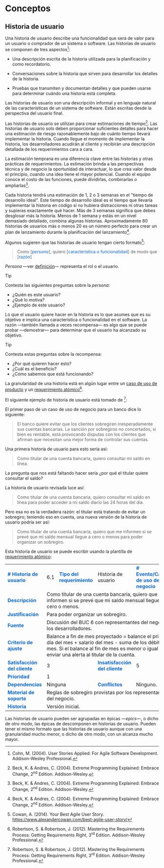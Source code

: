 # Conceptos

## Historia de usuario

Una historia de usuario describe una funcionalidad que será de valor para un
usuario o comprador de un sistema o software. Las historias de usuario se
componen de tres aspectos[^1]:

* Una descripción escrita de la historia utilizada para la planificación y como
recordatorio.

* Conversaciones sobre la historia que sirven para desarrollar los detalles de
la historia.

* Pruebas que transmiten y documentan detalles y que pueden usarse para
  determinar cuándo una historia está completa.

Las historias de usuario son una descripción informal y en lenguaje natural de
las características de un sistema de software. Están escritas desde la
perspectiva del usuario final.

Las historias de usuario se utilizan para crear estimaciones de tiempo[^2]. Las
historias de usuario solo deben proporcionar suficientes detalles para hacer una
estimación de riesgo razonablemente bajo de cuánto tiempo llevará implementar la
historia. Cuando llegue el momento de implementar la historia, los
desarrolladores acudirán al cliente y recibirán una descripción detallada de los
requerimientos cara a cara.

La estimación temprana es una diferencia clave entre las historias y otras
prácticas de requerimientos. La estimación brinda a las perspectivas técnica y
de negocio la oportunidad de interactuar, lo que crea valor desde el principio,
cuando una idea tiene el mayor potencial. Cuando el equipo conoce el costo de
las funciones, puede dividirlas, combinarlas o ampliarlas[^2].

Cada historia tendrá una estimación de 1, 2 o 3 semanas en el "tiempo de
desarrollo ideal". Este tiempo de desarrollo ideal es el tiempo que llevaría
implementar la historia en código si no hubiera distracciones ni otras tareas y
supieras exactamente qué hacer. Más de 3 semanas significa que debes desglosar
más la historia. Menos de 1 semana y estás en un nivel demasiado detallado,
combina algunas historias. Aproximadamente 80 historias de usuarios más o menos
20 es un número perfecto para crear un plan de lanzamiento durante la
planificación del lanzamiento[^2].

Algunos sugieren que las historias de usuario tengan cierto formato[^3]:

> Como [<span style="color:#0969DA">*persona*</span>],
> quiero [<span style="color:#0969DA">característica o funcionalidad</span>]
> de modo que [<span style="color:#0969DA">razón</span>]

*Persona* —ver [definición](https://www.merriam-webster.com/dictionary/persona)—
representa el rol o el usuario.

> [!TIP]
> Contesta las siguientes preguntas sobre la *persona*:
>
> * ¿Quién es este usuario?
> * ¿Qué lo motiva?
> * ¿Ejemplo de este usuario?

Lo que el usuario quiere hacer en la historia es lo que asumes que es su
objetivo e implica una característica o funcionalidad en el software. La razón
—también llamada a veces recompensa— es algo que se puede probar —demostrar—
para determinar que el usuario ha alcanzado su objetivo.

> [!TIP]
> Contesta estas preguntas sobre la recompensa:
>
> * ¿Por qué quieren hacer esto?
> * ¿Cuál es el beneficio?
> * ¿Cómo sabemos que está funcionando?

La granularidad de una historia está en algún lugar entre un [caso de uso de
producto](/4_Conceptos/4_Caso_de_uso_del_producto.md) y un [requerimiento
atómico](/3_Plantillas/3_1_Requerimiento_atomico.md)[^4].

El siguiente ejemplo de historia de usuario está tomado de [^4]:

El primer paso de un caso de uso de negocio para un banco dice lo siguiente:

> El banco quiere evitar que los clientes sobregiren inesperadamente sus
> cuentas bancarias. La sanción por sobregiros no concertados, si bien es
> rentable, está provocando disputas con los clientes que afirman que necesitan
> una mejor forma de controlar sus cuentas.

Una primera historia de usuario para esto sería así:

> Como titular de una cuenta bancaria, quiero consultar mi saldo en línea.

La pregunta que nos está faltando hacer sería ¿por qué el titular quiere
consultar el saldo?

La historia de usuario revisada luce así:

> Como titular de una cuenta bancaria, quiero consultar mi saldo en línea para
> poder acceder a mi saldo diario las 24 horas del día.

Pero esa no es la verdadera razón: el titular está tratando de evitar un
sobregiro; teniendo eso en cuenta, una nueva versión de la historia de usuario
podría ser así:

> Como titular de una cuenta bancaria, quiero que me informen si se prevé que mi
> saldo mensual llegue a cero o menos para poder organizar un sobregiro.

Esta historia de usuario se puede escribir usando la plantilla de [requerimiento
atómico](/3_Plantillas/3_1_Requerimiento_atomico.md):

<table>
    <tr>
        <td td style="color:#0969DA">
            <b># Historia de usuario</b>
        </td>
        <td>
            6.1
        </td>
        <td style="color:#0969DA">
            <b>Tipo del requerimiento</b>
        </td>
        <td>
            Historia de usuario
        </td>
        <td td style="color:#0969DA">
            <b># Evento/Caso de uso del negocio</b>
        </td>
        <td>
            6</span>
        </td>
    </tr>
    <tr>
        <td td style="color:#0969DA">
            <b>Descripción</b>
        </td>
        <td colspan="5">
            Como titular de una cuenta bancaria, quiero que me informen si se
            prevé que mi saldo mensual llegue a cero o menos.
        </td>
    </tr>
    <tr>
        <td td style="color:#0969DA">
            <b>Justificación</b>
        </td>
        <td colspan="5">
            Para poder organizar un sobregiro.
        </td>
    </tr>
    <tr>
        <td td style="color:#0969DA">
            <b>Fuente</b>
        </td>
        <td colspan="5">
            Discusión del BUC 6 con representantes del negocio y los
            desarrolladores.
        </td>
    </tr>
    <tr>
        <td td style="color:#0969DA">
            <b>Criterio de ajuste</b>
        </td>
        <td colspan="5">
            Balance a fin de mes proyectado = balance el primer día del mes +
            salario del mes - suma de los débitos del mes. Si el balance al
            fin de mes es menor o igual a cero enviar una alerta al titular de
            la cuenta.
        </td>
    </tr>
    <tr>
        <td td style="color:#0969DA">
            <b>Satisfacción del cliente</b>
        </td>
        <td colspan="2">
            3
        </td>
        <td td style="color:#0969DA">
            <b>Insatisfacción del cliente</b>
        </td>
        <td colspan="2">
            5
        </td>
    </tr>
    <tr>
        <td td style="color:#0969DA">
            <b>Prioridad</b>
        </td>
        <td colspan="5">
            1
        </td>
    </tr>
    <tr>
        <td td style="color:#0969DA">
            <b>Dependencias</b>
        </td>
        <td colspan="2">
            Ninguna
        </td>
        <td td style="color:#0969DA">
            <b>Conflictos</b>
        </td>
        <td colspan="2">
            Ninguno.
        </td>
    </tr>
    <tr>
        <td td style="color:#0969DA">
            <b>Material de soporte</b>
        </td>
        <td colspan="5">
            Reglas de sobregiro provistas por los representantes del negocio.
        </td>
    </tr>
    <tr>
        <td td style="color:#0969DA">
            <b>Historia</b>
        </td>
        <td colspan="5">
            Versión inicial.
        </td>
    </tr>
</table>

Las historias de usuario pueden ser agrupadas en épicas —*epics*—, o dicho de
otro modo, las épicas de descomponen en historias de usuario. Pueden tener el
mismo formato que las historias de usuario aunque con una granularidad mucho
menor, o dicho de otro modo, con un alcanza mucho mayor.

[^1]: Cohn, M. (2004). User Stories Applied: For Agile Software Development.
Addison-Wesley Professional.
[^2]: Beck, K. & Andres, C. (2004). Extreme Programming Explained: Embrace
    Change, 2<sup>nd</sup> Edition. Addison-Wesley.
[^3]: Cowan, A. (2014). Your Best Agile User Story.
    https://www.alexandercowan.com/best-agile-user-story/
[^4]: Robertson, S. & Robertson, J. (2012). Mastering the Requirements Process:
Getting Requirements Right, 3<sup>rd</sup> Edition. Addison-Wesley Professional.
